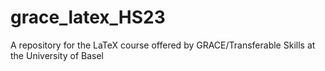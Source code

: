 # grace_latex_HS23
A repository for the LaTeX course offered by GRACE/Transferable Skills at the University of Basel
